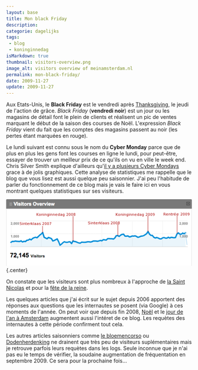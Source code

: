 ```yaml
---
layout: base
title: Mon black Friday
description: 
categorie: dagelijks
tags: 
 - blog
 - koninginnedag
isMarkdown: true
thumbnail: visitors-overview.png
image_alt: visitors overview of meinamsterdam.nl
permalink: mon-black-friday/
date: 2009-11-27
update: 2009-11-27
---
```




Aux Etats-Unis, le **Black Friday** est le vendredi après [Thanksgiving](http://fr.wikipedia.org/wiki/Action_de_Gr%C3%A2ce_%28Thanksgiving%29), le jeudi de l'action de grâce. *Black Friday* (**vendredi noir**) est un jour ou les magasins de détail font le plein de clients et réalisent un pic de ventes marquant le début de la saison des courses de Noël. L'expression *Black Friday* vient du fait que les comptes des magasins passent au noir (les pertes étant marquées en rouge).

Le lundi suivant est connu sous le nom du **Cyber Monday** parce que de plus en plus les gens font les courses en ligne le lundi, pour peut-être, essayer de trouver un meilleur prix de ce qu'ils on vu en ville le week end. Chris Silver Smith explique d'ailleurs qu'[il y a plusieurs Cyber Mondays](http://searchengineland.com/forget-black-friday-are-you-ready-for-holiday-seasons-cyber-mondays-12730) grace à de jolis graphiques. Cette analyse de statistiques me rappelle que le blog que vous lisez est aussi quelque peu saisonnier. J'ai peu l'habitude de parler du fonctionnement de ce blog mais je vais le faire ici en vous montrant quelques statistiques sur ses visiteurs.

![visitors overview of meinamsterdam.nl](visitors-overview.png){.center}

On constate que les visiteurs sont plus nombreux à l'approche de [la Saint Nicolas](/saint-nicolas-est-revenu-sinterklaas-is-terug/) et pour la [fête de la reine](/tag/koninginnedag/). 

Les quelques articles que j'ai écrit sur le sujet depuis 2006 apportent des réponses aux questions que les internautes se posent (via Google) à ces moments de l'année. On peut voir que depuis fin 2008, [Noël](/tag/noel/) et le [jour de l'an à Amsterdam](/liens-pour-nouvel-an/) augmentent aussi l'intéret de ce blog. Les requètes des internautes à cette période confirment tout cela. 

Les autres articles saisonniers comme [le bloemencorso](/bloemen-corso/) ou [Dodenherdenking](/dodenherdenking-le-jour-du-souvenir/) ne drainent que très peu de visiteurs suplémentaires mais je retrouve parfois leurs requètes dans les logs. Seule inconnue que je n'ai pas eu le temps de vérifier, la soudaine augmentation de fréquentation en septembre 2009. Ce sera pour la prochaine fois...

<!-- post notes:
http://www.shopwiki.co.uk/wiki/Black+Friday+and+Cyber+Monday
--->
